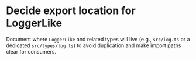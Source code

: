 # Decide export location for LoggerLike

Document where `LoggerLike` and related types will live (e.g., `src/log.ts`
or a dedicated `src/types/log.ts`) to avoid duplication and make import paths
clear for consumers.
